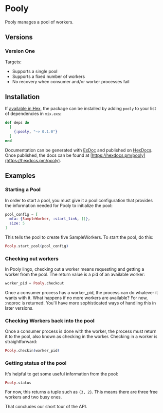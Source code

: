 # Pooly

Pooly manages a pool of workers.

## Versions

### Version One

Targets:

- Supports a single pool
- Supports a fixed number of workers
- No recovery when consumer and/or worker processes fail

## Installation

If [available in Hex](https://hex.pm/docs/publish), the package can be installed
by adding `pooly` to your list of dependencies in `mix.exs`:

```elixir
def deps do
  [
    {:pooly, "~> 0.1.0"}
  ]
end
```

Documentation can be generated with [ExDoc](https://github.com/elixir-lang/ex_doc)
and published on [HexDocs](https://hexdocs.pm). Once published, the docs can
be found at [https://hexdocs.pm/pooly](https://hexdocs.pm/pooly).

## Examples

### Starting a Pool

In order to start a pool, you must give it a pool configuration that provides the information needed for Pooly to initialize the pool:

```elixir
pool_config = [
  mfa: {SampleWorker, :start_link, []},
  size: 5
]
```

This tells the pool to create five SampleWorkers. To start the pool, do this:

```elixir
Pooly.start_pool(pool_config)
```

### Checking out workers

In Pooly lingo, checking out a worker means requesting and getting a worker from the
pool. The return value is a pid of an available worker:

```elixir
worker_pid = Pooly.checkout
```

Once a consumer process has a worker_pid, the process can do whatever it wants with it.
What happens if no more workers are available? For now, :noproc is returned. You'll
have more sophisticated ways of handling this in later versions.

### Checking Workers back into the pool

Once a consumer process is done with the worker, the process must return it to the
pool, also known as checking in the worker. Checking in a worker is straightforward:

```elixir
Pooly.checkin(worker_pid)
```

### Getting status of the pool

It's helpful to get some useful information from the pool:

```elixir
Pooly.status
```

For now, this returns a tuple such as `{3, 2}`. This means there are three free workers
and two busy ones.

That concludes our short tour of the API.
